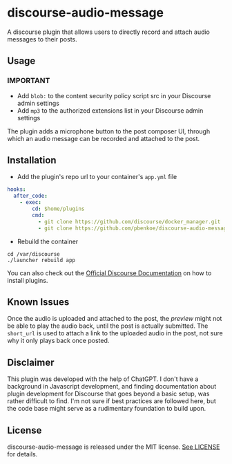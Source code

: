 # discourse-audio-message

A discourse plugin that allows users to directly record and attach audio messages to their posts.

## Usage

### IMPORTANT
- Add `blob:` to the content security policy script src in your Discourse admin settings
- Add `mp3` to the authorized extensions list in your Discourse admin settings

The plugin adds a microphone button to the post composer UI, through which an audio message can be recorded and attached to the post.

## Installation

- Add the plugin's repo url to your container's `app.yml` file

```yml
hooks:
  after_code:
    - exec:
        cd: $home/plugins
        cmd:
          - git clone https://github.com/discourse/docker_manager.git
          - git clone https://github.com/pbenkoe/discourse-audio-message.git
```

- Rebuild the container

```
cd /var/discourse
./launcher rebuild app
```

You can also check out the [Official Discourse Documentation](https://meta.discourse.org/t/install-plugins-in-discourse/19157) on how to install plugins.

## Known Issues

Once the audio is uploaded and attached to the post, the _preview_ might not be able to play the audio back, until the post is actually submitted. The `short_url` is used to attach a link to the uploaded audio in the post, not sure why it only plays back once posted.

## Disclaimer

This plugin was developed with the help of ChatGPT. I don't have a background in Javascript development, and finding documentation about plugin development for Discourse that goes beyond a basic setup, was rather difficult to find. I'm not sure if best practices are followed here, but the code base might serve as a rudimentary foundation to build upon.

## License

discourse-audio-message is released under the MIT license. [See LICENSE](https://github.com/pbenkoe/discourse-audio-message/blob/main/LICENSE) for details.
